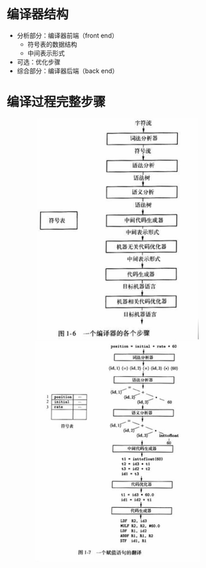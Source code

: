 # 编译器结构
* 分析部分：编译器前端（front end）
    - 符号表的数据结构
    - 中间表示形式
* 可选：优化步骤
* 综合部分：编译器后端（back end）

# 编译过程完整步骤
<div align=center><img alt="图1.6-一个编译器的各个步骤.jpg" src="图1.6-一个编译器的各个步骤.jpg" height="500"/></div>

<div align=center><img alt="图1.7-一个赋值语句的翻译.jpg" src="图1.7-一个赋值语句的翻译.jpg" height="500"/></div>
